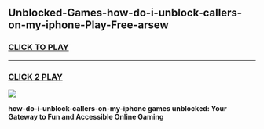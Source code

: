 
## Unblocked-Games-how-do-i-unblock-callers-on-my-iphone-Play-Free-arsew
<h3>
<a href="https://premium76.site?title=how-do-i-unblock-callers-on-my-iphone&ref=21A">CLICK TO PLAY</a></h3>
<hr>

<h3>
<a href="https://premium76.site?title=how-do-i-unblock-callers-on-my-iphone&ref=21A">CLICK 2 PLAY</a>
  
</h3>

<a href="https://premium76.site?title=how-do-i-unblock-callers-on-my-iphone&ref=21A"><img src="https://clearcache.store/games.png"></a>


**how-do-i-unblock-callers-on-my-iphone games unblocked: Your Gateway to Fun and Accessible Online Gaming**
